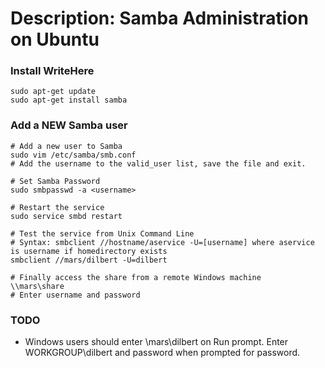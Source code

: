 # Description: Samba Administration on Ubuntu

### Install WriteHere
```
sudo apt-get update
sudo apt-get install samba
```

### Add a NEW Samba user
```
# Add a new user to Samba
sudo vim /etc/samba/smb.conf
# Add the username to the valid_user list, save the file and exit.

# Set Samba Password
sudo smbpasswd -a <username>

# Restart the service
sudo service smbd restart

# Test the service from Unix Command Line
# Syntax: smbclient //hostname/aservice -U=[username] where aservice is username if homedirectory exists
smbclient //mars/dilbert -U=dilbert

# Finally access the share from a remote Windows machine
\\mars\share
# Enter username and password
```

### TODO
* Windows users should enter \\mars\dilbert on Run prompt. Enter WORKGROUP\dilbert and password when prompted for password.
